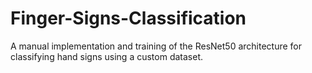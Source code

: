 # Finger-Signs-Classification
A manual implementation and training of the ResNet50 architecture for classifying hand signs using a custom dataset.
